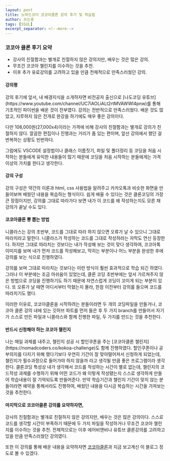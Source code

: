 ```yaml
---
layout: post
title: 노마드코더 코코아클론 강의 후기 및 학습법
author: 쓰는중
tags: [SSUL]
excerpt_separator: <!--more-->
---
```


<h3> 코코아 클론 후기 요약</h3>

- 강사의 친절함과는 별개로 친절하지 않은 강의지만, 배우는 것은 많은 강의.
- 무조건 코코아 챌린지를 이수하는 것을 추천.
- 이후 추가 유료강의를 고려하고 있을 만큼 전체적으로 만족스러웠던 강의.

 <!--more-->

<h4>강의평</h4>

<p>강의 후기에 앞서, 내 배경지식을 소개하자면 비전공자 출신으로 [나도코딩 유튜브](https://www.youtube.com/channel/UC7iAOLiALt2rtMVAWWl4pnw)를 통해 기초적인 파이썬을 배운 것이 전부였다.
강의는 전반적으로 만족스러웠다. 배운 것도 많았고, 지루하지 않은 전개로 완강을 하기에도 매우 좋은 강의이다.

다만 108,000원(27,000x4)이라는 가격에 비해 강사의 친절함과는 별개로 강의가 친절하지 않다. 깔끔한 편집이나 진행과는 거리가 좀 있는 편이며, 앞선 강의에서 했던 걸 번복하는 상황도 빈번하다.

그럼에도 VSCODE 설정법이나 클래스 이름짓기, 파일 및 폴더정리 등 코딩을 처음 시작하는 분들에게 유익한 내용들이 많기 때문에 코딩을 처음 시작하는 분들에게는 가격 이상의 가치를 한다고 생각한다.

</p>

<h4>강의 구성</h4>
<p>강의 구성은 약간의 이론과 html, css 사용법을 알려주고 카카오톡과 비슷한 화면을 만들어보며 배웠던 내용을 복습하는 형식이다. 쉽게 배울 수 있다는 것은 클론코딩의 가장 큰 장점이지만, 강의를 그대로 따라가다 보면 내가 이 코드를 왜 작성하는지도 모른 채 강의가 끝날 수도 있다.</p>

<h4>코코아클론 뽕 뽑는 방법</h4>
<p>니콜라스는 강의 초반부, 코드를 그대로 따라 하지 않으면 오류가 날 수 있으니 그대로 따라치라고 말한다. 니콜라스가 작성하는 코드를 그대로 작성하라는 자막도 연신 등장한다. 하지만 그대로 따라치는 것보다는 내가 작성해 보는 것이 맞다 생각하여, 코코아톡 이미지를 보며 내가 먼저 코드를 작성해보고, 막히는 부분이나 어느 부분을 완성한 후에 강의를 보는 식으로 진행하였다.

강의를 보며 그대로 따라치는 것보다는 이런 방식이 훨씬 효과적으로 학습 되긴 하였다. 그러나 이 부분에는 조금 아쉬움이 있었는데, 클론 코딩 초반부에는 앞서 가르쳐주지 않은 방법으로 코딩을 진행하기도 하기 때문에 자연스럽게 코딩이 꼬이게 되는 부분이 있다. 또 오류가 날 때면 어디서부터 막혔는지 몰라, 한참 이전부터 강의를 들으며 코드를 따라치기도 했다.

이러한 이유로, 코코아클론을 시작하려는 분들이라면 두 개의 코딩파일을 만들거나, 코코아 클론 강의 내에 있는 깃허브 파트를 먼저 들은 후 두 가지 branch를 만들어서 자기가 스스로 만든 파일과 니콜라스와 함께 진행한 파일, 두 가지를 만드는 것을 추천한다.</p>

<h4>반드시 신청해야 하는 코코아 챌린지</h4>

<p>나는 매일 과제를 내주고, 챌린지 성공 시 할인쿠폰을 주는 [코코아클론 챌린지](https://nomadcoders.co/kokoa-challenge)도 함께 진행하였다. 할인쿠폰이나 공부의지를 다지기 위해 했다기보다 우연히 기간이 잘 맞아떨어져서 신청하게 되었는데, 챌린지가 필수과정으로 들어가야 하지 않을까 라고 생각될 만큼 좋은 프로그램이라 생각한다. 클론코딩 특성상 내가 생각해서 코드를 작성하는 시간이 별로 없는데, 챌린지의 코드작성 과제를 수행하기 위해 어떤 코드가 왜 이렇게 작성됐는지 스스로 생각하게 만들어 학습내용이 잘 기억되도록 만들어준다. 만약 학습기간과 챌린지 기간이 맞지 않는 분들이라면 예약을 통해서라도 진행하여, 배웠던 내용을 다시금 복습하는 시간을 가져보는 것을 추천한다.</p>

<h4>마지막으로 코코아클론 강의를 요약하자면,</h4>

<p>강사의 친절함과는 별개로 친절하지 않은 강의지만, 배우는 것은 많은 강의이다.
스스로 코드를 생각할 시간이 부족하기 때문에 두 가지 파일을 작성하거나 무조건 코코아 챌린지를 이수하는 것을 추천.
전체적으로는 이후 에어비앤비나 유튜브 클론강의를 고려하고 있을 만큼 만족스러웠던 강의였다.</p>

또한 이 강의를 통해 배운 내용을 요약하자면 [코코아클론](https://te-ing.github.io/2021_winter_study/kokoa-clone/index.html)과 지금 보고계신 이 블로그 정도로 볼 수 있겠다.
